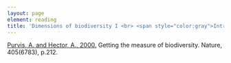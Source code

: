 ```yaml
---
layout: page
element: reading
title: 'Dimensions of biodiversity I <br> <span style="color:gray">Intro to R and version control</span>',
---
```


[Purvis, A. and Hector, A., 2000.](https://www.nature.com/articles/35012221) Getting the measure of biodiversity. Nature, 405(6783), p.212.

